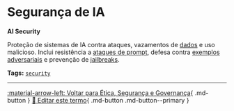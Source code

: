 # Segurança de IA

**AI Security**

Proteção de sistemas de IA contra ataques, vazamentos de [dados](../conceitos-fundamentais/dados.md) e uso malicioso. Inclui resistência a [ataques de prompt](../etica-seguranca-governanca/ataques-de-prompt.md), defesa contra [exemplos adversariais](../etica-seguranca-governanca/exemplos-adversariais.md) e prevenção de [jailbreaks](../etica-seguranca-governanca/jailbreak.md).


**Tags:** [`security`](../tags.md#security)

---

[:material-arrow-left: Voltar para Ética, Segurança e Governança](index.md){ .md-button }
[📝 Editar este termo](https://github.com/seu-usuario/glossario-ia/edit/main/glossario.yaml){ .md-button .md-button--primary }

